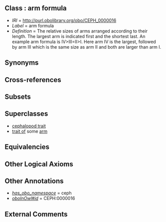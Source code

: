 
## Class : arm formula

 * *IRI* = http://purl.obolibrary.org/obo/CEPH_0000016
 * *Label* = arm formula
 * *Definition* = The relative sizes of arms arranged according to their length. The largest arm is indicated first and the shortest last. An example arm formula is IV>III=II>I. Here arm IV is the largest, followed by arm III which is the same size as arm II and both are larger than arm I.

## Synonyms


## Cross-references


## Subsets


## Superclasses

 * [cephalopod trait](../../CEPH/00/CEPH_0000300.md)
 * [trait of](../../ceph#trait/of/ceph#trait_of.md) some [arm](../../CEPH/15/CEPH_0000015.md)

## Equivalencies


## Other Logical Axioms


## Other Annotations

 * *[has_obo_namespace](../../ce/oboInOwl#hasOBONamespace.md)* = ceph
 * *[oboInOwl#id](../../id/oboInOwl#id.md)* = CEPH:0000016

## External Comments

